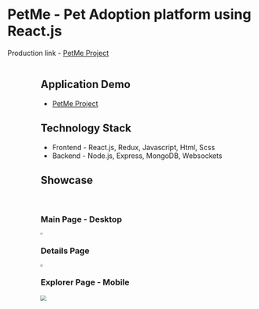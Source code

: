 # PetMe - Pet Adoption platform using React.js

Production link - <a href="https://petme21.herokuapp.com/" target="_blank"> PetMe Project</a>

<!-- <img alt="main-view" src="https://res.cloudinary.com/dhorz8v6v/image/upload/v1631435411/petme%20screenshots/Screen_Shot_2021-08-08_at_15.26.49_xsrfni.png" width="250" height="250">
 -->
<div class="" style="display: grid; justify-content: center;">
    <div class="">
        <h2>Application Demo</h2>
        <ul>
            <li>
                <a href="https://petme21.herokuapp.com/" target="_blank"> PetMe Project</a>
            </li>
        </ul>
        <h2> Technology Stack </h2>
        <ul>
            <li>Frontend - React.js, Redux, Javascript, Html, Scss</li>
            <li>Backend - Node.js, Express, MongoDB, Websockets</li>
        </ul>
        <h2> Showcase </h2>
        <br>
        <h3>Main Page - Desktop</h3>
        <img src="https://res.cloudinary.com/dhorz8v6v/image/upload/v1641224663/petme%20screenshots/low/main-all_y8z3hm.jpg"
            style="zoom: 0.3;">
        <h3>Details Page</h3>
        <img src="https://res.cloudinary.com/dhorz8v6v/image/upload/v1641224661/petme%20screenshots/low/details_av4ox9.jpg"
            style="zoom: 0.3;">
        <h3>Explorer Page - Mobile</h3>
        <img src="https://res.cloudinary.com/dhorz8v6v/image/upload/v1641225082/petme%20screenshots/low/Screen_Shot_2022-01-03_at_17.38.42_jkvcqd.png"
            style="zoom: 0.7;">
    </div>
</div>